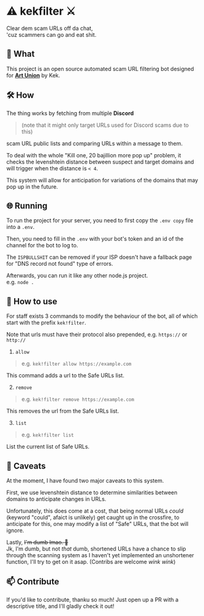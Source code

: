 # ⚠️ kekfilter ⚔️

Clear dem scam URLs off da chat,  
'cuz scammers can go and eat shit.

## 🤔 What
This project is an open source automated scam URL 
filtering bot designed for [**Art Union**](https://discord.thisisartunion.com)
by Kek.

## 🛠️ How
The thing works by fetching from multiple **Discord**   
> (note that it might only target URLs used for 
Discord scams due to this)  

scam URL public lists and comparing URLs within a 
message to them.  

To deal with the whole 
"Kill one, 20 bajillion more pop up" problem,
it checks the levenshtein distance between 
suspect and target domains and 
will trigger when the distance is `< 4`.  

This system will allow for anticipation 
for variations of the domains that 
may pop up in the future.  

## 🌐 Running
To run the project for your server, 
you need to first copy the `.env copy` file 
into a `.env`.

Then, you need to fill in the `.env` with your bot's
token and an id of the channel for the bot to log to.  

The `ISPBULLSHIT` can be removed if your ISP doesn't 
have a fallback page for "DNS record not found" type of
errors.

Afterwards, you can run it like any other node.js project.  
e.g. `node .`  

## 📜 How to use
For staff exists 3 commands to modify the behaviour
of the bot, all of which start with the prefix 
`kek!filter`.  

Note that urls must have their protocol also prepended,
e.g. `https://` or `http://`

1. `allow`  
> e.g. `kek!filter allow https://example.com`  

This command adds a url to the Safe URLs list.  

2. `remove`  
> e.g. `kek!filter remove https://example.com`  

This removes the url from the Safe URLs list.  

3. `list`  
> e.g. `kek!filter list`  

List the current list of Safe URLs.

## 🐛 Caveats
At the moment, I have found two major 
caveats to this system.  

First, we use levenshtein distance to 
determine similarities between domains to anticipate 
changes in URLs.  

Unfortunately, this does come 
at a cost, that being normal URLs *could* 
(keyword "could", afaict is unlikely) get caught up
in the crossfire, to anticipate for this, 
one may modify a list of "Safe" URLs, that the bot
will ignore.  

Lastly, ~~I'm dumb lmao. 💩~~  
Jk, I'm dumb, 
but not *that* dumb, shortened URLs have a chance to
slip through the scanning system as I haven't yet
implemented an unshortener function, I'll try
to get on it asap. (Contribs are welcome *wink wink*)

## 📫 Contribute
If you'd like to contribute, thanku so much! 
Just open up a PR with a descriptive title,
and I'll gladly check it out!

